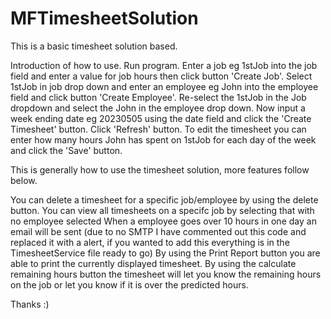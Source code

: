 # MFTimesheetSolution

This is a basic timesheet solution based.

Introduction of how to use.
Run program.
Enter a job eg 1stJob into the job field and enter a value for job hours then click button 'Create Job'.
Select 1stJob in job drop down and enter an employee eg John into the employee field and click button 'Create Employee'.
Re-select the 1stJob in the Job dropdown and select the John in the employee drop down. Now input a week ending date eg 20230505 using the date field and click the 'Create Timesheet' button.
Click 'Refresh' button.
To edit the timesheet you can enter how many hours John has spent on 1stJob for each day of the week and click the 'Save' button.

This is generally how to use the timesheet solution, more features follow below.

You can delete a timesheet for a specific job/employee by using the delete button.
You can view all timesheets on a specifc job by selecting that with no employee selected
When a employee goes over 10 hours in one day an email will be sent (due to no SMTP I have commented out this code and replaced it with a alert, if you wanted to add this everything is in the TimesheetService file ready to go)
By using the Print Report button you are able to print the currently displayed timesheet.
By using the calculate remaining hours button the timesheet will let you know the remaining hours on the job or let you know if it is over the predicted hours.

Thanks :)
